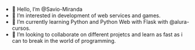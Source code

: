 - 👋 Hello, I’m @Savio-Miranda
- 👀 I’m interested in development of web services and games.
- 🌱 I’m currently learning Python and Python Web with Flask with @alura-cursos.
- 💞️ I’m looking to collaborate on different projetcs and learn as fast as i can to break in the world of programming.
